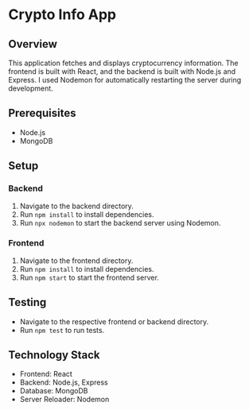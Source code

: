 # Crypto Info App

## Overview

This application fetches and displays cryptocurrency information. The frontend is built with React, and the backend is built with Node.js and Express. I used Nodemon for automatically restarting the server during development.

## Prerequisites

- Node.js
- MongoDB

## Setup

### Backend

1. Navigate to the backend directory.
2. Run `npm install` to install dependencies.
3. Run `npx nodemon` to start the backend server using Nodemon.

### Frontend

1. Navigate to the frontend directory.
2. Run `npm install` to install dependencies.
3. Run `npm start` to start the frontend server.

## Testing

- Navigate to the respective frontend or backend directory.
- Run `npm test` to run tests.

## Technology Stack

- Frontend: React
- Backend: Node.js, Express
- Database: MongoDB
- Server Reloader: Nodemon
